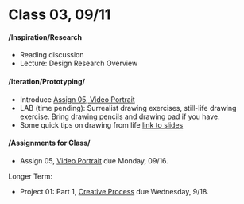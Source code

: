 # Class 03, 09/11


#### /Inspiration/Research

* Reading discussion
* Lecture: Design Research Overview


#### /Iteration/Prototyping/

* Introduce [Assign 05, Video Portrait](video_portrait.md)
* LAB (time pending): Surrealist drawing exercises, still-life drawing exercise. Bring drawing pencils and drawing pad if you have. 
* Some quick tips on drawing from life [link to slides](https://docs.google.com/presentation/d/1a3rqqQ5Jda9AXP5N590Way0EEMYcZVMsYlIijHaNvuY/edit?usp=sharing)


#### /Assignments for Class/

* Assign 05, [Video Portrait](video_portrait.md) due Monday, 09/16. 

Longer Term:
* Project 01: Part 1, [Creative Process](creative_process.md) due Wednesday, 9/18.



